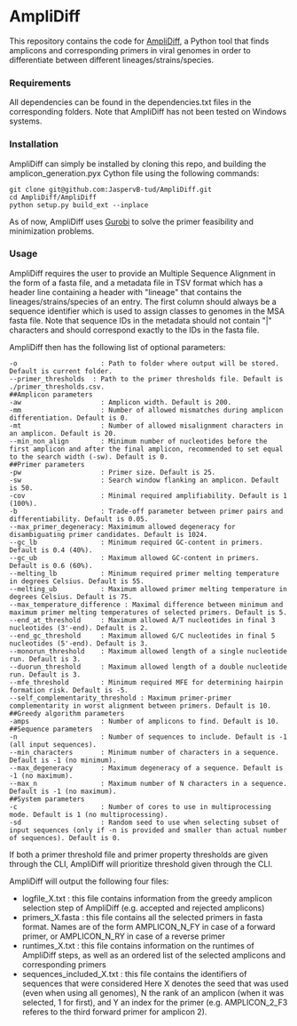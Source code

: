 # AmpliDiff

This repository contains the code for [AmpliDiff](https://www.biorxiv.org/content/10.1101/2023.07.22.550164v1), a Python tool that finds amplicons and corresponding primers in viral genomes in order to differentiate between different lineages/strains/species.

### Requirements
All dependencies can be found in the dependencies.txt files in the corresponding folders. Note that AmpliDiff has not been tested on Windows systems.

### Installation
AmpliDiff can simply be installed by cloning this repo, and building the amplicon_generation.pyx Cython file using the following commands:
```
git clone git@github.com:JaspervB-tud/AmpliDiff.git
cd AmpliDiff/AmpliDiff
python setup.py build_ext --inplace
```
As of now, AmpliDiff uses [Gurobi](https://www.gurobi.com) to solve the primer feasibility and minimization problems.

### Usage
AmpliDiff requires the user to provide an Multiple Sequence Alignment in the form of a fasta file, and a metadata file in TSV format which has a header line containing a header with "lineage" that contains the lineages/strains/species of an entry. The first column should always be a sequence identifier which is used to assign classes to genomes in the MSA fasta file. Note that sequence IDs in the metadata should not contain "|" characters and should correspond exactly to the IDs in the fasta file.

AmpliDiff then has the following list of optional parameters:
```
-o                     : Path to folder where output will be stored. Default is current folder.
--primer_thresholds  : Path to the primer thresholds file. Default is ./primer_thresholds.csv.
##Amplicon parameters
-aw                    : Amplicon width. Default is 200.
-mm                    : Number of allowed mismatches during amplicon differentiation. Default is 0.
-mt                    : Number of allowed misalignment characters in an amplicon. Default is 20.
--min_non_align        : Minimum number of nucleotides before the first amplicon and after the final amplicon, recommended to set equal to the search width (-sw). Default is 0.
##Primer parameters
-pw                    : Primer size. Default is 25.
-sw                    : Search window flanking an amplicon. Default is 50.
-cov                   : Minimal required amplifiability. Default is 1 (100%).
-b                     : Trade-off parameter between primer pairs and differentiability. Default is 0.05.
--max_primer_degeneracy: Maximimum allowed degeneracy for disambiguating primer candidates. Default is 1024.
--gc_lb                : Minimum required GC-content in primers. Default is 0.4 (40%).
--gc_ub                : Maximum allowed GC-content in primers. Default is 0.6 (60%).
--melting_lb           : Minimum required primer melting temperature in degrees Celsius. Default is 55.
--melting_ub           : Maximum allowed primer melting temperature in degrees Celsius. Default is 75.
--max_temperature_difference : Maximal difference between minimum and maximum primer melting temperatures of selected primers. Default is 5.
--end_at_threshold     : Maximum allowed A/T nucleotides in final 3 nucleotides (3'-end). Default is 2.
--end_gc_threshold     : Maximum allowed G/C nucleotides in final 5 nucleotides (5'-end). Default is 3.
--monorun_threshold    : Maximum allowed length of a single nucleotide run. Default is 3.
--duorun_threshold     : Maximum allowed length of a double nucleotide run. Default is 3.
--mfe_threshold        : Minimum required MFE for determining hairpin formation risk. Default is -5.
--self_complementarity_threshold : Maximum primer-primer complementarity in worst alignment between primers. Default is 10.
##Greedy algorithm parameters
-amps                  : Number of amplicons to find. Default is 10.
##Sequence parameters
-n                     : Number of sequences to include. Default is -1 (all input sequences).
--min_characters       : Minimum number of characters in a sequence. Default is -1 (no minimum).
--max_degeneracy       : Maximum degeneracy of a sequence. Default is -1 (no maximum).
--max_n                : Maximum number of N characters in a sequence. Default is -1 (no maximum).
##System parameters
-c                     : Number of cores to use in multiprocessing mode. Default is 1 (no multiprocessing).
-sd                    : Random seed to use when selecting subset of input sequences (only if -n is provided and smaller than actual number of sequences). Default is 0.
```
If both a primer threshold file and primer property thresholds are given through the CLI, AmpliDiff will prioritize threshold given through the CLI.

AmpliDiff will output the following four files:
- logfile_X.txt : this file contains information from the greedy amplicon selection step of AmpliDiff (e.g. accepted and rejected amplicons)
- primers_X.fasta : this file contains all the selected primers in fasta format. Names are of the form AMPLICON_N_FY in case of a forward primer, or AMPLICON_N_RY in case of a reverse primer
- runtimes_X.txt : this file contains information on the runtimes of AmpliDiff steps, as well as an ordered list of the selected amplicons and corresponding primers
- sequences_included_X.txt : this file contains the identifiers of sequences that were considered
Here X denotes the seed that was used (even when using all genomes), N the rank of an amplicon (when it was selected, 1 for first), and Y an index for the primer (e.g. AMPLICON_2_F3 referes to the third forward primer for amplicon 2).
